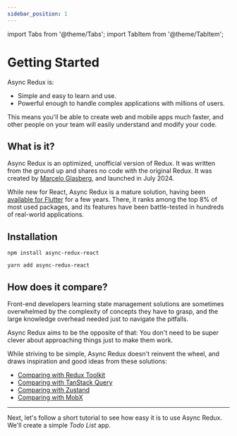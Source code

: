 ```yaml
---
sidebar_position: 1
---
```


import Tabs from '@theme/Tabs';
import TabItem from '@theme/TabItem';

# Getting Started

Async Redux is:

* Simple and easy to learn and use.
* Powerful enough to handle complex applications with millions of users.

This means you'll be able to create web and mobile apps much faster,
and other people on your team will easily understand and modify your code.

## What is it?

Async Redux is an optimized, unofficial version of Redux.
It was written from the ground up and shares no code with the original Redux.
It was created by [Marcelo Glasberg](https://github.com/marcglasberg),
and launched in July 2024.

While new for React, Async Redux is a mature solution,
having been [available for Flutter](https://pub.dev/packages/async_redux) for a few years.
There, it ranks among the top 8% of most used packages,
and its features have been battle-tested in hundreds of real-world applications.

## Installation

<Tabs>
<TabItem value="npm" label="npm">

```npm
npm install async-redux-react
```

</TabItem>
<TabItem value="yarn" label="yarn">

```yarn
yarn add async-redux-react
```

</TabItem>
</Tabs>

## How does it compare?

Front-end developers learning state management solutions are
sometimes overwhelmed by the complexity of concepts they have to grasp,
and the large knowledge overhead needed just to navigate the pitfalls.

Async Redux aims to be the opposite of that:
You don't need to be super clever about approaching things just to make them work.

While striving to be simple, Async Redux doesn't reinvent the wheel,
and draws inspiration and good ideas from these solutions:

* [Comparing with Redux Toolkit](./comparisons/comparing-redux.md)
* [Comparing with TanStack Query](./comparisons/comparing-tanstack.md)
* [Comparing with Zustand](./comparisons/comparing-zustand.md)
* [Comparing with MobX](./comparisons/comparing-mobx.md)

<hr></hr>

Next, let's follow a short tutorial to see how easy it is to use Async Redux.
We'll create a simple _Todo List_ app.

